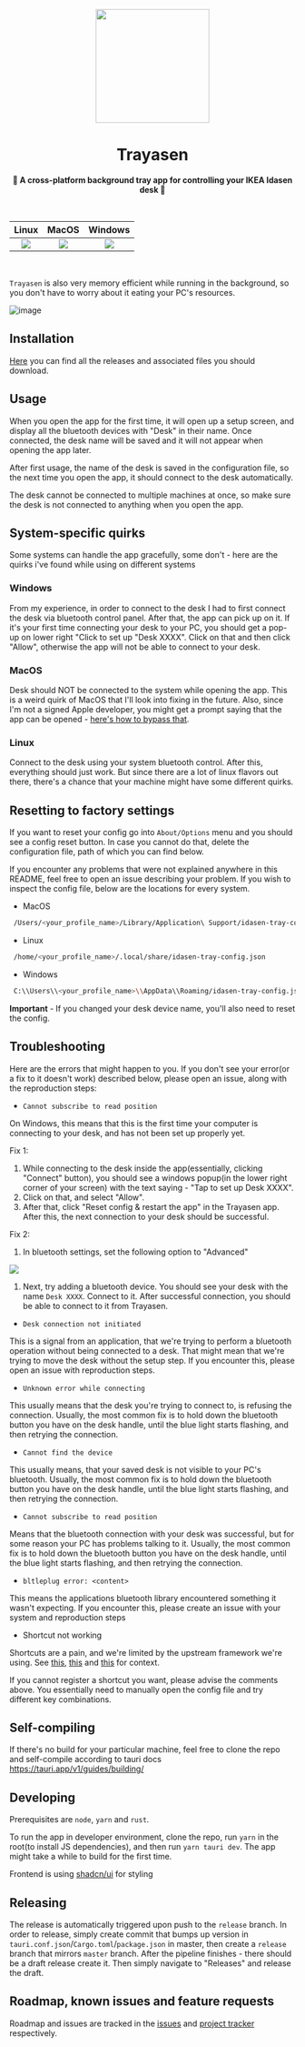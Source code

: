 <p align="center">
</p>

<div align="center">
<img src="https://github.com/golota60/trayasen/blob/master/public/carrot.png" width="200">
	<h1>Trayasen</h1>
	<p>
		<b>🥕 A cross-platform background tray app for controlling your IKEA Idasen desk 🥕</b>
	</p>
	<br>
</div>

|                                Linux                                 |                                MacOS                                 |                              Windows                               |
| :------------------------------------------------------------------: | :------------------------------------------------------------------: | :----------------------------------------------------------------: |
| ![](https://github.com/golota60/trayasen/blob/master/linux-demo.png) | ![](https://github.com/golota60/trayasen/blob/master/macos-demo.png) | ![](https://github.com/golota60/trayasen/blob/master/win-demo.png) |

<br>

`Trayasen` is also very memory efficient while running in the background, so you don't have to worry about it eating your PC's resources.


![image](https://github.com/golota60/trayasen/assets/37072867/1d6a7b72-0d66-4474-b8f8-4dab0dc22792)



## Installation

[Here](https://github.com/golota60/trayasen/releases/) you can find all the releases and associated files you should download.

## Usage

When you open the app for the first time, it will open up a setup screen, and display all the bluetooth devices with "Desk" in their name. Once connected, the desk name will be saved and it will not appear when opening the app later.

After first usage, the name of the desk is saved in the configuration file, so the next time you open the app, it should connect to the desk automatically.

The desk cannot be connected to multiple machines at once, so make sure the desk is not connected to anything when you open the app.

## System-specific quirks

Some systems can handle the app gracefully, some don't - here are the quirks i've found while using on different systems

### Windows

From my experience, in order to connect to the desk I had to first connect the desk via bluetooth control panel. After that, the app can pick up on it. If it's your first time connecting your desk to your PC, you should get a pop-up on lower right "Click to set up "Desk XXXX". Click on that and then click "Allow", otherwise the app will not be able to connect to your desk.

### MacOS

Desk should NOT be connected to the system while opening the app. This is a weird quirk of MacOS that I'll look into fixing in the future. Also, since I'm not a signed Apple developer, you might get a prompt saying that the app can be opened - [here's how to bypass that](https://apple.stackexchange.com/a/267555).

### Linux

Connect to the desk using your system bluetooth control. After this, everything should just work. But since there are a lot of linux flavors out there, there's a chance that your machine might have some different quirks.

## Resetting to factory settings

If you want to reset your config go into `About/Options` menu and you should see a config reset button. In case you cannot do that, delete the configuration file, path of which you can find below.

If you encounter any problems that were not explained anywhere in this README, feel free to open an issue describing your problem. If you wish to inspect the config file, below are the locations for every system.

- MacOS

```bash
 /Users/<your_profile_name>/Library/Application\ Support/idasen-tray-config.json
```

- Linux

```bash
 /home/<your_profile_name>/.local/share/idasen-tray-config.json
```

- Windows

```bash
 C:\\Users\\<your_profile_name>\\AppData\\Roaming/idasen-tray-config.json
```

**Important** - If you changed your desk device name, you'll also need to reset the config.

## Troubleshooting

Here are the errors that might happen to you. If you don't see your error(or a fix to it doesn't work) described below, please open an issue, along with the reproduction steps:

- `Cannot subscribe to read position`

On Windows, this means that this is the first time your computer is connecting to your desk, and has not been set up properly yet.

Fix 1: 
1. While connecting to the desk inside the app(essentially, clicking "Connect" button), you should see a windows popup(in the lower right corner of your screen) with the text saying - "Tap to set up Desk XXXX". 
2. Click on that, and select "Allow". 
3. After that, click "Reset config & restart the app" in the Trayasen app. After this, the next connection to your desk should be successful.

Fix 2:
1. In bluetooth settings, set the following option to "Advanced" 
<img src="https://github.com/golota60/trayasen/blob/master/win-bluetooth.png">

1. Next, try adding a bluetooth device. You should see your desk with the name `Desk XXXX`. Connect to it. After successful connection, you should be able to connect to it from Trayasen. 

- `Desk connection not initiated`

This is a signal from an application, that we're trying to perform a bluetooth operation without being connected to a desk. That might mean that we're trying to move the desk without the setup step. If you encounter this, please open an issue with reproduction steps.

- `Unknown error while connecting`

This usually means that the desk you're trying to connect to, is refusing the connection. Usually, the most common fix is to hold down the bluetooth button you have on the desk handle, until the blue light starts flashing, and then retrying the connection.

- `Cannot find the device` 

This usually means, that your saved desk is not visible to your PC's bluetooth. Usually, the most common fix is to hold down the bluetooth button you have on the desk handle, until the blue light starts flashing, and then retrying the connection.

- `Cannot subscribe to read position`

Means that the bluetooth connection with your desk was successful, but for some reason your PC has problems talking to it. Usually, the most common fix is to hold down the bluetooth button you have on the desk handle, until the blue light starts flashing, and then retrying the connection.

- `bltleplug error: <content>` 

This means the applications bluetooth library encountered something it wasn't expecting. If you encounter this, please create an issue with your system and reproduction steps


- Shortcut not working

Shortcuts are a pain, and we're limited by the upstream framework we're using. See [this](https://github.com/golota60/trayasen/issues/20#issuecomment-1868359329), [this](https://github.com/golota60/trayasen/issues/20#issuecomment-1725195092) and [this](https://github.com/golota60/trayasen/issues/16#issuecomment-1724970876) for context.

If you cannot register a shortcut you want, please advise the comments above. You essentially need to manually open the config file and try different key combinations.


## Self-compiling

If there's no build for your particular machine, feel free to clone the repo and self-compile according to tauri docs
https://tauri.app/v1/guides/building/

## Developing

Prerequisites are `node`, `yarn` and `rust`.

To run the app in developer environment, clone the repo, run `yarn` in the root(to install JS dependencies), and then run `yarn tauri dev`. The app might take a while to build for the first time.

Frontend is using [shadcn/ui](https://ui.shadcn.com/) for styling 

## Releasing

The release is automatically triggered upon push to the `release` branch. In order to release, simply create commit that bumps up version in `tauri.conf.json`/`Cargo.toml`/`package.json` in master, then create a `release` branch that mirrors `master` branch. After the pipeline finishes - there should be a draft release create it. Then simply navigate to "Releases" and release the draft.

## Roadmap, known issues and feature requests

Roadmap and issues are tracked in the [issues](https://github.com/golota60/trayasen/issues) and [project tracker](https://github.com/users/golota60/projects/3) respectively.
